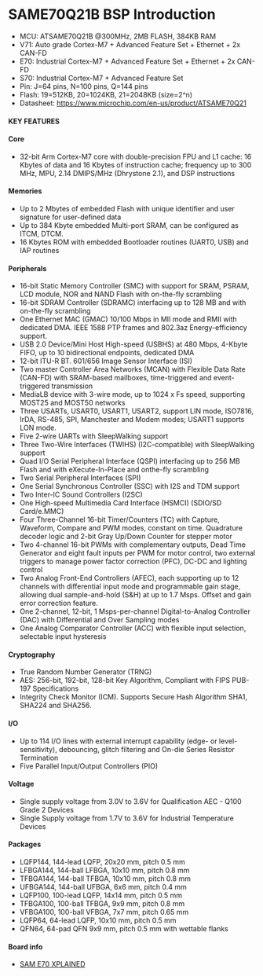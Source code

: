 # SAME70Q21B BSP Introduction

[](README_zh.md) 
- MCU: ATSAME70Q21B @300MHz, 2MB FLASH, 384KB RAM
- V71: Auto grade Cortex-M7 + Advanced Feature Set + Ethernet + 2x CAN-FD
- E70: Industrial Cortex-M7 + Advanced Feature Set + Ethernet + 2x CAN-FD
- S70: Industrial Cortex-M7 + Advanced Feature Set
- Pin: J=64 pins, N=100 pins, Q=144 pins
- Flash: 19=512KB, 20=1024KB, 21=2048KB (size=2^n)
- Datasheet: <https://www.microchip.com/en-us/product/ATSAME70Q21>

#### KEY FEATURES

#### Core
  - 32-bit Arm Cortex-M7 core with double-precision FPU and L1 cache: 16 Kbytes of data and 16 Kbytes of instruction cache; frequency up to 300 MHz, MPU, 2.14 DMIPS/MHz (Dhrystone 2.1), and DSP instructions

####  Memories
  - Up to 2 Mbytes of embedded Flash with unique identifier and user signature for user-defined data
  - Up to 384 Kbyte embedded Multi-port SRAM, can be configured as ITCM, DTCM.
  - 16 Kbytes ROM with embedded Bootloader routines (UART0, USB) and IAP routines
  
####  Peripherals
  - 16-bit Static Memory Controller (SMC) with support for SRAM, PSRAM, LCD module, NOR and NAND Flash with on-the-fly scrambling
  - 16-bit SDRAM Controller (SDRAMC) interfacing up to 128 MB and with on-the-fly scrambling
  - One Ethernet MAC (GMAC) 10/100 Mbps in MII mode and RMII with dedicated DMA. IEEE 1588 PTP frames and 802.3az Energy-efficiency support.
  - USB 2.0 Device/Mini Host High-speed (USBHS) at 480 Mbps, 4-Kbyte FIFO, up to 10 bidirectional endpoints, dedicated DMA
  - 12-bit ITU-R BT. 601/656 Image Sensor Interface (ISI)
  - Two master Controller Area Networks (MCAN) with Flexible Data Rate (CAN-FD) with SRAM-based mailboxes, time-triggered and event-triggered transmission
  - MediaLB device with 3-wire mode, up to 1024 x Fs speed, supporting MOST25 and MOST50 networks
  - Three USARTs, USART0, USART1, USART2, support LIN mode, ISO7816, IrDA, RS-485, SPI, Manchester and Modem modes; USART1 supports LON mode.
  - Five 2-wire UARTs with SleepWalking support
  - Three Two-Wire Interfaces (TWIHS) (I2C-compatible) with SleepWalking support
  - Quad I/O Serial Peripheral Interface (QSPI) interfacing up to 256 MB Flash and with eXecute-In-Place and onthe-fly scrambling
  - Two Serial Peripheral Interfaces (SPI)
  - One Serial Synchronous Controller (SSC) with I2S and TDM support
  - Two Inter-IC Sound Controllers (I2SC)
  - One High-speed Multimedia Card Interface (HSMCI) (SDIO/SD Card/e.MMC)
  - Four Three-Channel 16-bit Timer/Counters (TC) with Capture, Waveform, Compare and PWM modes, constant on time. Quadrature decoder logic and 2-bit Gray Up/Down Counter for stepper motor
  - Two 4-channel 16-bit PWMs with complementary outputs, Dead Time Generator and eight fault inputs per PWM for motor control, two external triggers to manage power factor correction (PFC), DC-DC and lighting control
  - Two Analog Front-End Controllers (AFEC), each supporting up to 12 channels with differential input mode and programmable gain stage, allowing dual sample-and-hold (S&H) at up to 1.7 Msps. Offset and gain error correction feature.
  - One 2-channel, 12-bit, 1 Msps-per-channel Digital-to-Analog Controller (DAC) with Differential and Over Sampling modes
  - One Analog Comparator Controller (ACC) with flexible input selection, selectable input hysteresis

#### Cryptography
  - True Random Number Generator (TRNG)
  - AES: 256-bit, 192-bit, 128-bit Key Algorithm, Compliant with FIPS PUB-197 Specifications
  - Integrity Check Monitor (ICM). Supports Secure Hash Algorithm SHA1, SHA224 and SHA256.

#### I/O
  - Up to 114 I/O lines with external interrupt capability (edge- or level-sensitivity), debouncing, glitch filtering and On-die Series Resistor Termination
  - Five Parallel Input/Output Controllers (PIO)

#### Voltage
  - Single supply voltage from 3.0V to 3.6V for Qualification AEC - Q100 Grade 2 Devices
  - Single Supply voltage from 1.7V to 3.6V for Industrial Temperature Devices

#### Packages
  - LQFP144, 144-lead LQFP, 20x20 mm, pitch 0.5 mm
  - LFBGA144, 144-ball LFBGA, 10x10 mm, pitch 0.8 mm
  - TFBGA144, 144-ball TFBGA, 10x10 mm, pitch 0.8 mm
  - UFBGA144, 144-ball UFBGA, 6x6 mm, pitch 0.4 mm
  - LQFP100, 100-lead LQFP, 14x14 mm, pitch 0.5 mm
  - TFBGA100, 100-ball TFBGA, 9x9 mm, pitch 0.8 mm
  - VFBGA100, 100-ball VFBGA, 7x7 mm, pitch 0.65 mm
  - LQFP64, 64-lead LQFP, 10x10 mm, pitch 0.5 mm
  - QFN64, 64-pad QFN 9x9 mm, pitch 0.5 mm with wettable flanks

#### Board info
- [SAM E70 XPLAINED](https://www.microchip.com/en-us/development-tool/ATSAME70-XPLD)
